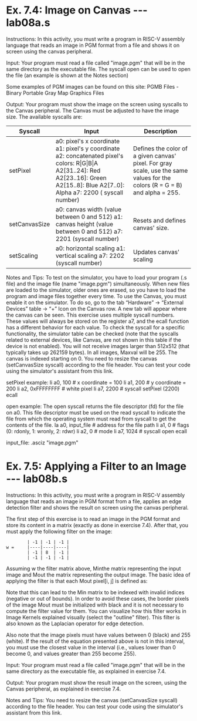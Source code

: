 # Ex. 7.4: Image on Canvas --- lab08a.s
Instructions:
In this activity, you must write a program in RISC-V assembly language that reads an image in PGM format from a file and shows it on screen using the canvas peripheral.

Input:
Your program must read a file called "image.pgm" that will be in the same directory as the executable file. The syscall open can be used to open the file (an example is shown at the Notes section)

Some examples of PGM images can be found on this site:
PGMB Files - Binary Portable Gray Map Graphics Files

Output:
Your program must show the image on the screen using syscalls to the Canvas peripheral. The Canvas must be adjusted to have the image size. The available syscalls are:

| Syscall       | Input                                                                                                                                                                                       | Description                                                                                                                 |
|---------------|---------------------------------------------------------------------------------------------------------------------------------------------------------------------------------------------|-----------------------------------------------------------------------------------------------------------------------------|
| setPixel      | a0: pixel's x coordinate a1: pixel's y coordinate a2: concatenated pixel's colors: R\|G\|B\|A A2[31..24]: Red A2[23..16]: Green A2[15..8]: Blue A2[7..0]: Alpha a7: 2200 ( syscall  number) | Defines the color of a given canvas' pixel. For gray scale, use the same values for the colors (R = G = B) and alpha = 255. |
| setCanvasSize | a0: canvas width (value between 0 and 512) a1: canvas height (value between 0 and 512) a7: 2201 (syscall number)                                                                            | Resets and defines canvas' size.                                                                                            |
| setScaling    | a0: horizontal scaling a1: vertical scaling a7: 2202 (syscall number)                                                                                                                       | Updates canvas' scaling                                                                                                     |

Notes and Tips:
To test on the simulator, you have to load your program (.s file) and the image file (name "image.pgm") simultaneously.
When new files are loaded to the simulator, older ones are erased, so you have to load the program and image files together every time.
To use the Canvas, you must enable it on the simulator. To do so, go to the tab  “Hardware” -> “External Devices” table ->  “+” Icon on the Canvas row. A new tab will appear where the canvas can be seen. 
This exercise uses multiple syscall numbers. These values will always be stored on the register a7, and the ecall function has a different behavior for each value. To check the syscall for a specific functionality, the simulator table can be checked (note that the syscalls related to external devices, like Canvas, are not shown in this table if the device is not enabled). 
You will not receive images larger than 512x512 (that typically takes up 262159 bytes).
In all images, Maxval will be  255. 
The canvas is indexed starting on 0.
You need to resize the canvas (setCanvasSize syscall) according to the file header.
You can test your code using the simulator's assistant from this link.

setPixel example:
    li a0, 100 # x coordinate = 100
    li a1, 200 # y coordinate = 200
    li a2, 0xFFFFFFFF # white pixel
    li a7, 2200 # syscall setPixel (2200)
    ecall


open example:
The open syscall returns the file descriptor (fd) for the file on a0. This file descriptor must be used on the read syscall to indicate the file from which the operating system must read from syscall to get the contents of the file.
    la a0, input_file    # address for the file path
    li a1, 0             # flags (0: rdonly, 1: wronly, 2: rdwr)
    li a2, 0             # mode
    li a7, 1024          # syscall open 
    ecall

input_file: .asciz "image.pgm"


# Ex. 7.5: Applying a Filter to an Image  --- lab08b.s
Instructions:
In this activity, you must write a program in RISC-V assembly language that reads an image in PGM format from a file, applies an edge detection filter and shows the result on screen using the canvas peripheral.
 
The first step of this exercise is to read an image in the PGM format and store its content in a matrix (exactly as done in exercise 7.4). After that, you must apply the following filter on the image:

            | -1 | -1 | -1 |
    w =     |----|----|----|
            | -1 | 8  | -1 |
            | -1 | -1 | -1 |

Assuming w the filter matrix above, Minthe matrix representing the input image and Mout the matrix representing the output image. The basic idea of applying the filter is that each Mout pixel[i, j] is defined as:


Note that this can lead to the Min matrix to be indexed with invalid indices (negative or out of bounds). In order to avoid these cases, the border pixels of the image Mout must be initialized with black and it is not necessary to compute the filter value for them. You can visualize how this filter works in Image Kernels explained visually (select the "outline" filter). This filter is also known as the Laplacian operator for edge detection.

Also note that the image pixels must have values between 0 (black) and 255 (white). If the result of the equation presented above is not in this interval, you must use the closest value in the interval (i.e., values lower than 0 become 0, and values greater than 255 become 255).

Input:
Your program must read a file called "image.pgm" that will be in the same directory as the executable file, as explained in exercise 7.4.

Output:
Your program must show the result image on the screen,  using the Canvas peripheral, as explained in exercise 7.4.

Notes and Tips:
You need to resize the canvas (setCanvasSize syscall) according to the file header.
You can test your code using the simulator's assistant from this link.